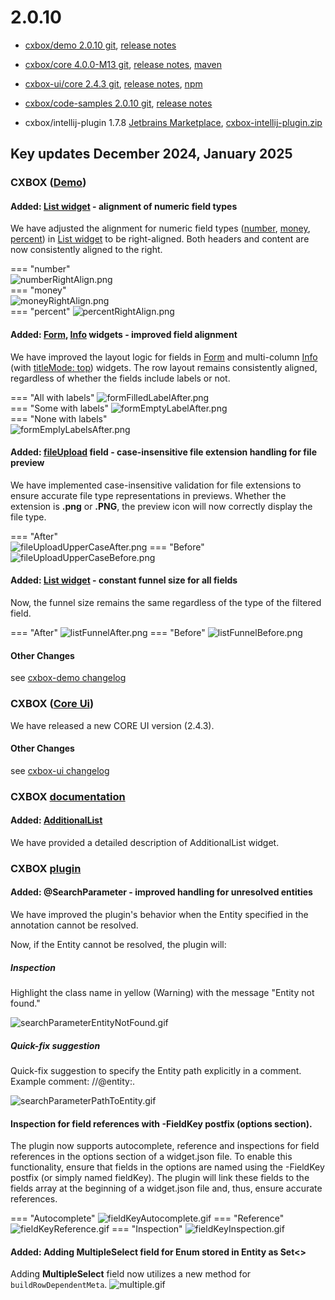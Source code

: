 # 2.0.10

* [cxbox/demo 2.0.10 git](https://github.com/CX-Box/cxbox-demo/tree/v.2.0.10), [release notes](https://github.com/CX-Box/cxbox-demo/releases/tag/v.2.0.10)

* [cxbox/core 4.0.0-M13 git](https://github.com/CX-Box/cxbox/tree/cxbox-4.0.0-M13), [release notes](https://github.com/CX-Box/cxbox/releases/tag/cxbox-4.0.0-M13), [maven](https://central.sonatype.com/artifact/org.cxbox/cxbox-starter-parent/4.0.0-M13)

* [cxbox-ui/core 2.4.3 git](https://github.com/CX-Box/cxbox-ui/tree/2.4.3), [release notes](https://github.com/CX-Box/cxbox-ui/releases/tag/2.4.3), [npm](https://www.npmjs.com/package/@cxbox-ui/core/v/2.4.3)

* [cxbox/code-samples 2.0.10 git](https://github.com/CX-Box/cxbox-code-samples/tree/v.2.0.10), [release notes](https://github.com/CX-Box/cxbox-code-samples/releases/tag/v.2.0.10)

* cxbox/intellij-plugin 1.7.8 [Jetbrains Marketplace](https://plugins.jetbrains.com/plugin/19523-platform-tools/versions/stable/653424), [cxbox-intellij-plugin.zip](https://disk.yandex.com/d/xwPBxVT1qgq4Cw)


## **Key updates December 2024, January 2025**

### CXBOX ([Demo](http://demo.cxbox.org))  

#### Added: [List widget](/list/) - alignment of numeric field types  

We have adjusted the alignment for numeric field types ([number](/widget_field_number), [money](/widget_field_money), [percent](/widget_field_percent)) in [List widget](/list/) to be right-aligned. Both headers and content are now consistently aligned to the right.  

=== "number"  
    ![numberRightAlign.png](v2.0.10/numberRightAlign.png)  
=== "money"  
    ![moneyRightAlign.png](v2.0.10/moneyRightAlign.png)  
=== "percent"
    ![percentRightAlign.png](v2.0.10/percentRightAlign.png)  

#### Added: [Form](/form/), [Info](/info/) widgets - improved field alignment  

We have improved the layout logic for fields in [Form](/form/) and multi-column [Info](/info/) (with [titleMode: top](https://doc.cxbox.org/new/version207/?h=titlemode#added-info-widget-field-title-mode)) widgets. The row layout remains consistently aligned, regardless of whether the fields include labels or not.  

=== "All with labels"
    ![formFilledLabelAfter.png](v2.0.10/formFilledLabelAfter.png)  
=== "Some with labels"
    ![formEmptyLabelAfter.png](v2.0.10/formEmptyLabelAfter.png)  
=== "None with labels"  
    ![formEmplyLabelsAfter.png](v2.0.10/formEmplyLabelsAfter.png)  

#### Added: [fileUpload](/widget_field_fileUpload) field - case-insensitive file extension handling for file preview

We have implemented case-insensitive validation for file extensions to ensure accurate file type representations in previews. Whether the extension is **.png** or **.PNG**, the preview icon will now correctly display the file type.  

=== "After"  
    ![fileUploadUpperCaseAfter.png](v2.0.10/fileUploadUpperCaseAfter.png)
=== "Before"
    ![fileUploadUpperCaseBefore.png](v2.0.10/fileUploadUpperCaseBefore.png)  

#### Added: [List widget](/list/) - constant funnel size for all fields  

Now, the funnel size remains the same regardless of the type of the filtered field.  

=== "After" 
    ![listFunnelAfter.png](v2.0.10/listFunnelAfter.png)
=== "Before"
    ![listFunnelBefore.png](v2.0.10/listFunnelBefore.png)  

#### Other Changes
see [cxbox-demo changelog](https://github.com/CX-Box/cxbox-demo/releases/tag/v.2.0.10)

### CXBOX ([Core Ui](https://github.com/CX-Box/cxbox-ui/releases/tag/2.4.3))

We have released a new CORE UI version (2.4.3).

#### Other Changes
see [cxbox-ui changelog](https://github.com/CX-Box/cxbox-ui/releases/tag/2.4.3)  

<!--### CXBOX [plugin](https://plugins.jetbrains.com/plugin/19523-platform-tools)

We've updated the plugin to version 1.7.8

#### Added: inspection for field references with `-FieldKey` postfix (`options` section)   

The plugin now supports autocomplete, reference and inspections for field references in the `options` section of a `widget.json` file. To enable this functionality, ensure that fields in the options are named using the `-FieldKey` postfix (or simply named `fieldKey`). The plugin will link these fields to the fields array at the beginning of a widget.json file and, thus, ensure accurate references.  

=== "Autocomplete"  
    ![fieldKeyAutocomplete.gif](v2.0.10/fieldKeyAutocomplete.gif)
=== "Reference"  
    ![fieldKeyReference.gif](v2.0.10/fieldKeyReference.gif)
=== "Inspection"  
    ![fieldKeyInspection.gif](v2.0.10/fieldKeyInspection.gif)  
-->

### CXBOX [documentation](https://doc.cxbox.org/)

#### Added: [AdditionalList](https://doc.cxbox.org/widget/type/additionallist/additionallist.md/)
We have provided a detailed description of AdditionalList widget.  

### CXBOX [plugin](https://plugins.jetbrains.com/plugin/19523-platform-tools)
#### Added: @SearchParameter - improved handling for unresolved entities

We have improved the plugin's behavior when the Entity specified in the annotation cannot be resolved.

Now, if the Entity cannot be resolved, the plugin will:

#####  Inspection
Highlight the class name in yellow (Warning) with the message "Entity not found."

![searchParameterEntityNotFound.gif](v2.0.10%2FsearchParameterEntityNotFound.gif)

##### Quick-fix suggestion
Quick-fix suggestion to specify the Entity path explicitly in a comment.
Example comment: //@entity:<fully qualified path to entity>.

![searchParameterPathToEntity.gif](v2.0.10%2FsearchParameterPathToEntity.gif)

#### Inspection for field references with -FieldKey postfix (options section).
 
The plugin now supports autocomplete, reference and inspections for field references in the options section of a widget.json file. To enable this functionality, ensure that fields in the options are named using the -FieldKey postfix (or simply named fieldKey). The plugin will link these fields to the fields array at the beginning of a widget.json file and, thus, ensure accurate references.

=== "Autocomplete"
    ![fieldKeyAutocomplete.gif](v2.0.10/fieldKeyAutocomplete.gif)
=== "Reference"
    ![fieldKeyReference.gif](v2.0.10/fieldKeyReference.gif)
=== "Inspection"
    ![fieldKeyInspection.gif](v2.0.10/fieldKeyInspection.gif)

#### Added: Adding **MultipleSelect** field for Enum stored in Entity as Set<>
Adding **MultipleSelect** field now utilizes a new method for `buildRowDependentMeta`.
 ![multiple.gif](v2.0.10/multiple.gif)